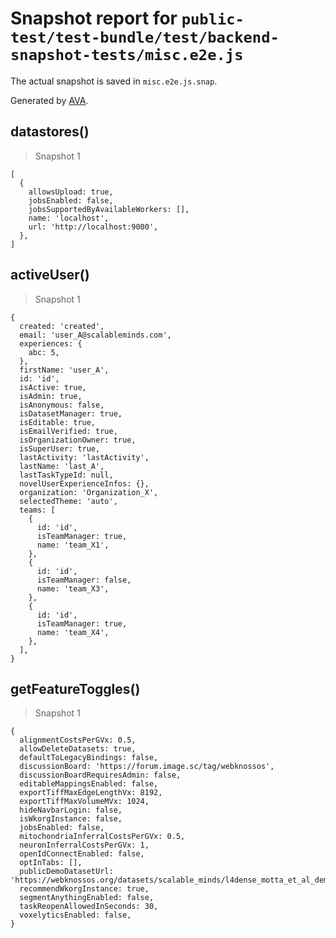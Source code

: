 # Snapshot report for `public-test/test-bundle/test/backend-snapshot-tests/misc.e2e.js`

The actual snapshot is saved in `misc.e2e.js.snap`.

Generated by [AVA](https://avajs.dev).

## datastores()

> Snapshot 1

    [
      {
        allowsUpload: true,
        jobsEnabled: false,
        jobsSupportedByAvailableWorkers: [],
        name: 'localhost',
        url: 'http://localhost:9000',
      },
    ]

## activeUser()

> Snapshot 1

    {
      created: 'created',
      email: 'user_A@scalableminds.com',
      experiences: {
        abc: 5,
      },
      firstName: 'user_A',
      id: 'id',
      isActive: true,
      isAdmin: true,
      isAnonymous: false,
      isDatasetManager: true,
      isEditable: true,
      isEmailVerified: true,
      isOrganizationOwner: true,
      isSuperUser: true,
      lastActivity: 'lastActivity',
      lastName: 'last_A',
      lastTaskTypeId: null,
      novelUserExperienceInfos: {},
      organization: 'Organization_X',
      selectedTheme: 'auto',
      teams: [
        {
          id: 'id',
          isTeamManager: true,
          name: 'team_X1',
        },
        {
          id: 'id',
          isTeamManager: false,
          name: 'team_X3',
        },
        {
          id: 'id',
          isTeamManager: true,
          name: 'team_X4',
        },
      ],
    }

## getFeatureToggles()

> Snapshot 1

    {
      alignmentCostsPerGVx: 0.5,
      allowDeleteDatasets: true,
      defaultToLegacyBindings: false,
      discussionBoard: 'https://forum.image.sc/tag/webknossos',
      discussionBoardRequiresAdmin: false,
      editableMappingsEnabled: false,
      exportTiffMaxEdgeLengthVx: 8192,
      exportTiffMaxVolumeMVx: 1024,
      hideNavbarLogin: false,
      isWkorgInstance: false,
      jobsEnabled: false,
      mitochondriaInferralCostsPerGVx: 0.5,
      neuronInferralCostsPerGVx: 1,
      openIdConnectEnabled: false,
      optInTabs: [],
      publicDemoDatasetUrl: 'https://webknossos.org/datasets/scalable_minds/l4dense_motta_et_al_demo',
      recommendWkorgInstance: true,
      segmentAnythingEnabled: false,
      taskReopenAllowedInSeconds: 30,
      voxelyticsEnabled: false,
    }
